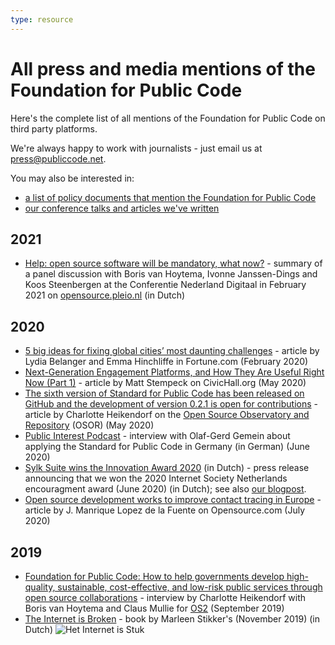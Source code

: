```yaml
---
type: resource
---
```



# All press and media mentions of the Foundation for Public Code

Here's the complete list of all mentions of the Foundation for Public Code on third party platforms.

We're always happy to work with journalists  - just email us at <press@publiccode.net>.

You may also be interested in:

- [a list of policy documents that mention the Foundation for Public Code](https://about.publiccode.net/activities/value-and-impact/policy-documents.html)
- [our conference talks and articles we've written](https://projects.publiccode.net/talks-and-articles.html)

## 2021

- [Help: open source software will be mandatory, what now?](https://opensource.pleio.nl/news/view/7155b323-98f4-4ca0-9777-7a53ffbf2d16/help-open-source-software-wordt-verplicht-wat-nu) - summary of a panel discussion with Boris van Hoytema, Ivonne Janssen-Dings and Koos Steenbergen at the Conferentie Nederland Digitaal in February 2021 on [opensource.pleio.nl](https://opensource.pleio.nl) (in Dutch)
## 2020

- [5 big ideas for fixing global cities’ most daunting challenges](https://fortune.com/2020/02/17/cities-challenges-solutions-housing-buses-climate-loneliness/) - article by Lydia Belanger and Emma Hinchliffe in Fortune.com (February 2020)
- [Next-Generation Engagement Platforms, and How They Are Useful Right Now (Part 1)](https://civichall.org/civicist/next-generation-engagement-platforms-and-how-are-they-useful-right-now-part-1/) - article by Matt Stempeck on CivicHall.org (May 2020)
- [The sixth version of Standard for Public Code has been released on GitHub and the development of version 0.2.1 is open for contributions](https://joinup.ec.europa.eu/collection/open-source-observatory-osor/news/new-release-standard-public-code) - article by Charlotte Heikendorf on the [Open Source Observatory and Repository](https://joinup.ec.europa.eu/collection/open-source-observatory-osor) (OSOR) (May 2020)
- [Public Interest Podcast](https://public-interest-podcast.podigee.io/2-episode-2) - interview with Olaf-Gerd Gemein about applying the Standard for Public Code in Germany (in German) (June 2020)
- [Sylk Suite wins the Innovation Award 2020](https://awards.isoc.nl/innovatie/2020/) (in Dutch) - press release announcing that we won the 2020 Internet Society Netherlands encouragment award (June 2020) (in Dutch); see also [our blogpost](https://blog.publiccode.net/news/2020/06/17/isoc-encouragement-award-consider-us-encouraged.html).
- [Open source development works to improve contact tracing in Europe](https://opensource.com/article/20/7/open-source-contact-tracing) - article by J. Manrique Lopez de la Fuente on Opensource.com (July 2020)

## 2019

- [Foundation for Public Code: How to help governments develop high-quality, sustainable, cost-effective, and low-risk public services through open source collaborations](https://os2.eu/blog/foundation-public-code-how-help-governments-develop-high-quality-sustainable-cost-effective-and) - interview by Charlotte Heikendorf with Boris van Hoytema and Claus Mullie for [OS2](https://os2.eu/node/332) (September 2019)
- [The Internet is Broken](https://www.singeluitgeverijen.nl/de-geus/boek/het-internet-is-stuk/) - book by Marleen Stikker's (November 2019) (in Dutch) 
![Het Internet is Stuk](/Het-internet-is-stuk.jpeg)
